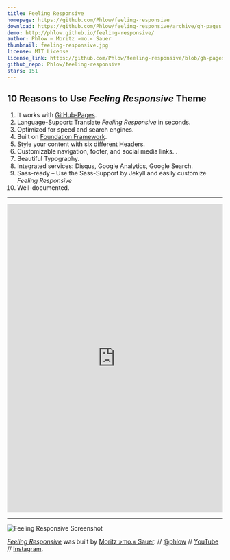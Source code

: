 ```yaml
---
title: Feeling Responsive
homepage: https://github.com/Phlow/feeling-responsive
download: https://github.com/Phlow/feeling-responsive/archive/gh-pages.zip
demo: http://phlow.github.io/feeling-responsive/
author: Phlow – Moritz »mo.« Sauer
thumbnail: feeling-responsive.jpg
license: MIT License
license_link: https://github.com/Phlow/feeling-responsive/blob/gh-pages/LICENSE
github_repo: Phlow/feeling-responsive
stars: 151
---
```


## 10 Reasons to Use *Feeling Responsive* Theme

1. It works with [GitHub-Pages](https://pages.github.com/).
2. Language-Support: Translate *Feeling Responsive* in seconds.
3. Optimized for speed and search engines.
4. Built on <a href="http://foundation.zurb.com/">Foundation Framework</a>.
5. Style your content with six different Headers.
6. Customizable navigation, footer, and social media links...
7. Beautiful Typography.
8. Integrated services: Disqus, Google Analytics, Google Search.
9. Sass-ready – Use the Sass-Support by Jekyll and easily customize
   *Feeling Responsive*
10. Well-documented.

---

<iframe width="100%" height="720"
src="https://www.youtube.com/embed/3b5zCFSmVvU" frameborder="0"
allowfullscreen=""></iframe>

---

![Feeling Responsive
Screenshot](http://phlow.github.io/feeling-responsive/images/presentation-feeling-responsive.jpg)

[*Feeling Responsive*](http://phlow.github.io/feeling-responsive/) was
built by [Moritz »mo.« Sauer](http://phlow.de/).
// [@phlow](http://twitter.com/phlow) //
[YouTube](http://www.youtube.com/PhlowMedia)
// [Instagram](http://instagram.com/phlowmedia).
